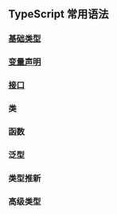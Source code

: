 ## TypeScript 常用语法

### [基础类型](./baseType.md)

### [变量声明](./variableDeclaration.md)

### [接口](./interface.md)

### 类

### 函数

### 泛型

### 类型推新

### 高级类型
